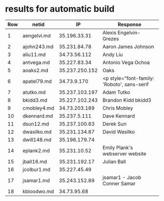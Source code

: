 # results for automatic build
|Row|netid|IP|Response|
|--|-----|--|--------|
|1|aengelvi.md|35.196.33.31|<html> <body> Alexis Engelvin-Grezes </body> </html>|
|2|ajohn243.md|35.231.84.78|<html> <body> Aaron James Johnson </body> </html>|
|3|aliu11.md|34.73.56.112|<html> <body> Andy Liu </body> </html>|
|4|antvega.md|35.227.83.34|<html> <body> Antonio Vega Ochoa </body> </html>|
|5|aoaks2.md|35.237.250.152|<html> <body> Oaks </body> </html>|
|6|apatel79.md|34.73.9.170|<html> <head> <meta charset="utf-8"> <link href="https://fonts.googleapis.com/css?family=Roboto:700" rel="stylesheet"> </head> <body> <p style="font-family: 'Roboto', sans-serif|">Ankush Patel</p> </body> </html>|
|7|atutko.md|35.237.103.197|<html> <body> Adam Tutko </body> </html>|
|8|bkidd3.md|35.227.102.243|<html> <body> Brandon Kidd bkidd3 </body> </html>|
|9|cmobley4.md|34.73.203.189|<html> <body> Chris Mobley </body> </html>|
|10|dkennard.md|35.237.5.111|<html> <body> Dave Kennard </body> </html>|
|11|dsun12.md|35.237.100.83|<html> <body> Derek Sun </body> </html>|
|12|dwasilko.md|35.231.134.87|<html> <body> David Wasilko </body> </html>|
|13|dwill148.md|35.196.179.74||
|14|eplank2.md|35.231.10.52|<html> <body> Emily Plank's webserver website </body> </html>|
|15|jball16.md|35.231.192.17|<html> <body> Julian Ball </body> </html>|
|16|jcolbur1.md|35.227.45.49||
|17|jsamar1.md|35.243.152.89|jsamar1 - Jacob Conner Samar|
|18|kbloodwo.md|34.73.95.68|<html> <head> <style> img{ border-radius:50%| width: 300px| height: 300px| } .container { position:relative| text-align: center| color: white| top:30%| font-size: 25px| -webkit-text-stroke: 2px black| } .name{ position: absolute| top: 50%| left: 50%| transform: translate(-50%, -50%)| } .window{ height:100%| width:100%| position:relative| } </style> </head> <body> <div class = "window"> <div class="container"> <div class="name"><h1>Kody Bloodworth</h1></div> <img src = "frog.jpg"> </div> </div> </body> </html>|
|19|lhenslee.md|34.73.119.123|<html> <body> Lane Henslee </body> </html>|
|20|lparke23.md|34.73.48.161|<html> <body> Luke Parker </body> </html>|
|21|lxc297.md|35.229.51.154|<html> <head> <style> body { margin: 0| background-color: #76061e| } .test { background-color: #bf0a30| } .base { margin: 0| padding: 0| width: 100%| height: 50px| color: #ffffff| font-family: "arial", sans-serif| text-align: center| font-size: 20px| } </style> </head> <body> <div class="base" style="background-color: #bf0a30"> Todd Allen </div> <div class="base" style="background-color: #a7092a"></div> <div class="base" style="background-color: #8f0724"></div> </body> </html>|
|22|mbutera.md|35.231.144.251||
|23|rderby1.md|35.231.170.229|<html> <body> Russell Derby </body> </html>|
|24|showel17.md|35.202.186.101|<html> <body> <h1> Spencer Howell </h1> </body> </html>|
|25|sshelby3.md|34.73.12.175||
|26|ssteinb2.md|34.73.57.203|<html> <body> Samuel Steinberg </body> </html>|
|27|tfry2.md|35.196.210.77|<html> <body> Tanner Fry </body> </html>|
|28|twheaton.md|34.73.119.104|<html> <body> Tucker's New Web Server </body> </html>|
|29|yma29.md|34.73.48.64|<html> <body> Yucheng Ma </body> </html>|
|30|ysun60.md|35.237.149.214|<html> <body> Yiming Sun </body> </html>|
